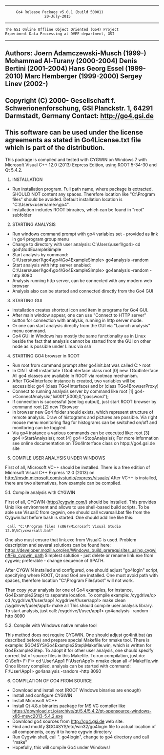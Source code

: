 --------------------------------------------------------------
         Go4 Release Package v5.0.1 (build 50001)
                      20-July-2015
--------------------------------------------------------------
    The GSI Online Offline Object Oriented (Go4) Project
    Experiment Data Processing at DVEE department, GSI
--------------------------------------------------------------
Authors: Joern Adamczewski-Musch      (1999-)
         Mohammad Al-Turany           (2000-2004)
         Denis Bertini                (2001-2004)
         Hans Georg Essel             (1999-2010)
         Marc Hemberger               (1999-2000)
         Sergey Linev                 (2002-)
---------------------------------------------------------------
Copyright (C) 2000- Gesellschaft f. Schwerionenforschung, GSI
                    Planckstr. 1, 64291 Darmstadt, Germany
Contact:            http://go4.gsi.de
---------------------------------------------------------------
This software can be used under the license agreements as stated
in Go4License.txt file which is part of the distribution.
---------------------------------------------------------------

This package is compiled and tested with CYGWIN on Windows 7
with Microsoft Visual C++ 12.0 (2013) Express Edition,
using ROOT 5-34-30 and Qt 5.4.2.


1. INSTALLATION

- Run installation program. Full path name, where package is extracted,
  SHOULD NOT content any spaces. Therefore location like
  "C:\Program files" should be avoided. Default installation 
  location is "C:\Users\<username>\go4".
- Installation includes ROOT binraires, which can be found in "root" subfolder


2. STARTING ANALYSIS

- Run windows command prompt with go4 variables set - provided as link 
  in go4 program group menu
- Change to directory with user analysis:
    C:\Users\user1\go4> cd go4\Go4ExampleSimple
- Start analysis by command:
    C:\Users\user1\go4\go4\Go4ExampleSimple> go4analysis -random
- Start analysis with http server enabled:
    C:\Users\user1\go4\go4\Go4ExampleSimple> go4analysis -random -http 8080
- Analysis running http server, can be connected with any modern web browser
- Analysis also can be started and connected directly from the Go4 GUI


3. STARTING GUI

- Installation creates shortcut icon and item in programs for Go4 GUI.
- After main window appear, one can use "Connect to HTTP server"
  button for connection with analysis, running in http server mode.
- Or one can start analysis directly from the GUI via 
  "Launch analysis" menu command.    
- Go4 GUI in Windows has mostly the same functionality as in Linux 
  beside the fact that analysis cannot be started from the GUI on 
  other node as is possible under Linux via ssh


4. STARTING GO4 browser in ROOT

- Run root from command prompt after go4init.bat was called
    C:\> root
- In CINT shell instantiate TGo4Interface class
    root [0] new TGo4Interface
  All go4 classes are available in ROOT via rootmap mechanism.  
- After TGo4Interface instance is created, two variables will be accessible:
  go4 (class TGo4Interface) and br (class TGo4BrowserProxy)
- Connect to running analysis server by command like
    root [1] go4->ConnectAnalysis("lxi001",5000,0,"password");
- If connection is successful (see log output), just start ROOT
  browser by command
    root [2] new TBrowser
- In browser new Go4 folder should exists, which represent structure
  of remote analysis. Draw of histograms and pictures are possible.
  Via right mouse menu monitoring flag for histograms can be switched
  on/off and monitoring can be toggled.
- Via go4 instance a various commands can be executed like:
    root [3] go4->StartAnalysis();
    root [4] go4->StopAnalysis();
  For more information see online documentation on TGo4Interface class
  on htpp://go4.gsi.de site


5. COMPILE USER ANALYSIS UNDER WINDOWS

  First of all, Microsoft VC++ should be installed.
  There is a free edition of Microsoft Visual C++ Express 12.0 (2013) on
       http://msdn.microsoft.com/vstudio/express/visualc/
  After VC++ is installed, there are two alternatives, 
  how example can be compiled.

  5.1. Compile analysis with CYGWIN

  First of all, CYGWIN (http://cygwin.com/) should be installed.
  This provides Unix like environment and allows to use shell-based 
  build scripts. To be able use VisualC from cygwin, one should call
  vcvarsall.bat file from the Cygwin.bat before bash is started. 
  One should add line like this:

     call "C:\Program files (x86)\Microsoft Visual Studio 12.0\VC\vcvarsall.bat"

  One also must ensure that link.exe from VisualC is used. 
  Problem description and several solutions can be found here:
     https://developer.mozilla.org/en/Windows_build_prerequisites_using_cygwin#Fix_cygwin_path
  Simplest solution - just delete or rename link.exe from cygwin;
  preferable - change sequence of $PATH. 

  After CYGWIN installed and configured, one should adjust "go4login" script, 
  specifying where ROOT, Qt and Go4 are installed. One must avoid path with spaces,
  therefore location "C:\Program Files\root" will not work.
   
  Than copy your analysis (or one of Go4 examples, for instance, Go4Example2Step) to separate location.
  To compile example:
     /cygdrive/q> cd /cygdrive/f/user/app1
     /cygdrive/f/user/app1> make clean 
     /cygdrive/f/user/app1> make all
  This should compile user analysis library. To start analysis, just call:
     /cygdrive/f/user/app1> go4analysis -random -http 8090

  5.2. Compile with Windows native nmake tool

  This method does not require CYGWIN. One should adjust go4init.bat
  (as described before) and prepare special Makefile for nmake tool.
  There is example: $GO4SYS\Go4Example2Step\Makefile.win, which
  is written for Go4Example2Step. To adopt it for other user analysis,
  one should specify correct list of source files in this Makefile. 
  To run compilation, just do:
     C:\Soft\> F:
     F:\> cd \User\App1
     F:\User\App1> nmake clean all -f Makefile.win
  Once library compiled, analysis can be started with command:
     F:\User\App1> go4analysis -random -http 8090


6. COMPILATION OF GO4 FROM SOURCE

- Download and install root (ROOT Windows binaries are enough)
- Install and configure CYGWIN
- Install Microsoft VC++
- Install Qt 4.8.x binaries package for MS VC compiler like
    https://download.qt.io/archive/qt/5.4/5.4.2/qt-opensource-windows-x86-msvc2013-5.4.2.exe
- Download go4 sources from http://go4.gsi.de web site.
- Find and modify $GO4SYS/etc/win32/go4login file to actual location of all 
  components, copy it to home cygwin directory
- Run Cygwin shell, call ". go4login", change to go4 directory and call "make"
- Hopefully, this will compile Go4 under Windows!

